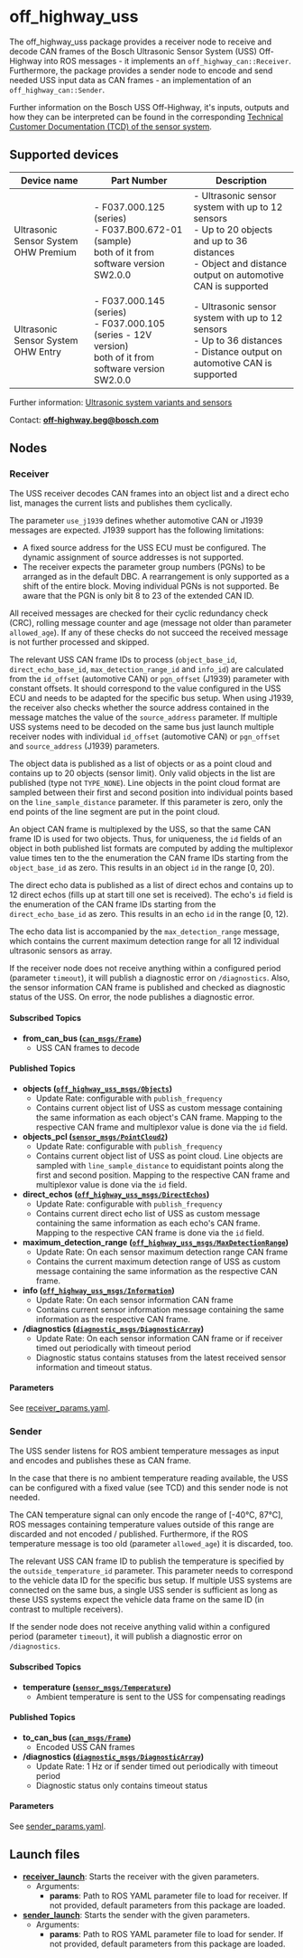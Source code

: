 # off_highway_uss

The off_highway_uss package provides a receiver node to receive and decode CAN frames of the Bosch
Ultrasonic Sensor System (USS) Off-Highway into ROS messages - it implements an
`off_highway_can::Receiver`. Furthermore, the package provides a sender node to encode and send
needed USS input data as CAN frames - an implementation of an `off_highway_can::Sender`.

Further information on the Bosch USS Off-Highway, it's inputs, outputs and how they can be
interpreted can be found in the corresponding [Technical Customer Documentation (TCD) of the sensor
system](https://www.bosch-mobility-solutions.com/en/solutions/assistance-systems/ultrasonic-sensor-systems-ohw/).

## Supported devices

| **Device name** | **Part Number** | **Description** |
| - | - | - |
| Ultrasonic Sensor System OHW Premium | - F037.000.125  (series) <br> - F037.B00.672-01 (sample) <br> both of it from software version SW2.0.0 | - Ultrasonic sensor system with up to 12 sensors <br> - Up to 20 objects and up to 36 distances <br> - Object and distance output on automotive CAN is supported |
| Ultrasonic Sensor System OHW Entry | - F037.000.145 (series) <br> - F037.000.105 (series - 12V version) <br> both of it from software version SW2.0.0 | - Ultrasonic sensor system with up to 12 sensors <br> - Up to 36 distances <br> - Distance output on automotive CAN is supported |

Further information: [Ultrasonic system variants and
  sensors](https://www.bosch-mobility-solutions.com/en/solutions/assistance-systems/ultrasonic-sensor-systems-ohw/)

Contact: [**off-highway.beg@bosch.com**](mailto:off-highway.beg@bosch.com?subject=off_highway_sensor_drivers%20Ultrasonic%20OHW%20Sensors)

## Nodes

### Receiver

The USS receiver decodes CAN frames into an object list and a direct echo list, manages the current
lists and publishes them cyclically.

The parameter `use_j1939` defines whether automotive CAN or J1939 messages are expected. J1939
support has the following limitations:

* A fixed source address for the USS ECU must be configured. The dynamic assignment of source
  addresses is not supported.
* The receiver expects the parameter group numbers (PGNs) to be arranged as in the default DBC. A
  rearrangement is only supported as a shift of the entire block. Moving individual PGNs is not
  supported. Be aware that the PGN is only bit 8 to 23 of the extended CAN ID.

All received messages are checked for their cyclic redundancy check (CRC), rolling message counter
and age (message not older than parameter `allowed_age`). If any of these checks do not succeed the
received message is not further processed and skipped.

The relevant USS CAN frame IDs to process (`object_base_id`, `direct_echo_base_id`,
`max_detection_range_id` and `info_id`) are calculated from the `id_offset` (automotive CAN) or
`pgn_offset` (J1939) parameter with constant offsets. It should correspond to the value configured
in the USS ECU and needs to be adapted for the specific bus setup. When using J1939, the receiver
also checks whether the source address contained in the message matches the value of the
`source_address` parameter. If multiple USS systems need to be decoded on the same bus just launch
multiple receiver nodes with individual `id_offset` (automotive CAN) or `pgn_offset` and
`source_address` (J1939) parameters.

The object data is published as a list of objects or as a point cloud and contains up to 20 objects
(sensor limit). Only valid objects in the list are published (type not `TYPE_NONE`). Line objects in
the point cloud format are sampled between their first and second position into individual points
based on the `line_sample_distance` parameter. If this parameter is zero, only the end points of the
line segment are put in the point cloud.

An object CAN frame is multiplexed by the USS, so that the same CAN frame ID is used for two
objects. Thus, for uniqueness, the `id` fields of an object in both published list formats are
computed by adding the multiplexor value times ten to the the enumeration the CAN frame IDs starting
from the `object_base_id` as zero. This results in an object `id` in the range [0, 20).

The direct echo data is published as a list of direct echos and contains up to 12 direct echos
(fills up at start till one set is received). The echo's `id` field is the enumeration of the CAN
frame IDs starting from the `direct_echo_base_id` as zero. This results in an echo `id` in the range
[0, 12).

The echo data list is accompanied by the `max_detection_range` message, which contains the current
maximum detection range for all 12 individual ultrasonic sensors as array.

If the receiver node does not receive anything within a configured period (parameter `timeout`), it
will publish a diagnostic error on `/diagnostics`. Also, the sensor information CAN frame is
published and checked as diagnostic status of the USS. On error, the node publishes a diagnostic
error.

#### Subscribed Topics

* **from_can_bus
  ([`can_msgs/Frame`](http://docs.ros.org/en/noetic/api/can_msgs/html/msg/Frame.html))**
  * USS CAN frames to decode

#### Published Topics

* **objects
  ([`off_highway_uss_msgs/Objects`](../off_highway_uss_msgs/msg/Objects.msg))**
  * Update Rate: configurable with `publish_frequency`
  * Contains current object list of USS as custom message containing the same information as each
    object's CAN frame. Mapping to the respective CAN frame and multiplexor value is done via the
    `id` field.
* **objects_pcl
  ([`sensor_msgs/PointCloud2`](http://docs.ros.org/en/noetic/api/sensor_msgs/html/msg/PointCloud2.html))**
  * Update Rate: configurable with `publish_frequency`
  * Contains current object list of USS as point cloud. Line objects are sampled with
    `line_sample_distance` to equidistant points along the first and second position. Mapping to the
    respective CAN frame and multiplexor value is done via the `id` field.
* **direct_echos
  ([`off_highway_uss_msgs/DirectEchos`](../off_highway_uss_msgs/msg/DirectEchos.msg))**
  * Update Rate: configurable with `publish_frequency`
  * Contains current direct echo list of USS as custom message containing the same information as
    each echo's CAN frame. Mapping to the respective CAN frame is done via the `id` field.
* **maximum_detection_range
  ([`off_highway_uss_msgs/MaxDetectionRange`](../off_highway_uss_msgs/msg/MaxDetectionRange.msg))**
  * Update Rate: On each sensor maximum detection range CAN frame
  * Contains the current maximum detection range of USS as custom message containing the same
    information as the respective CAN frame.
* **info
  ([`off_highway_uss_msgs/Information`](../off_highway_uss_msgs/msg/Information.msg))**
  * Update Rate: On each sensor information CAN frame
  * Contains current sensor information message containing the same information as the respective
    CAN frame.
* **/diagnostics
  ([`diagnostic_msgs/DiagnosticArray`](http://docs.ros.org/en/noetic/api/diagnostic_msgs/html/msg/DiagnosticArray.html))**
  * Update Rate: On each sensor information CAN frame or if receiver timed out periodically with
    timeout period
  * Diagnostic status contains statuses from the latest received sensor information and timeout
    status.

#### Parameters

See [receiver_params.yaml](config/receiver_params.yaml).

### Sender

The USS sender listens for ROS ambient temperature messages as input and encodes and publishes these
as CAN frame.

In the case that there is no ambient temperature reading available, the USS can be configured with a
fixed value (see TCD) and this sender node is not needed.

The CAN temperature signal can only encode the range of [-40&deg;C, 87&deg;C], ROS messages
containing temperature values outside of this range are discarded and not encoded / published.
Furthermore, if the ROS temperature message is too old (parameter `allowed_age`) it is discarded,
too.

The relevant USS CAN frame ID to publish the temperature is specified by the
`outside_temperature_id` parameter. This parameter needs to correspond to the vehicle data ID for
the specific bus setup. If multiple USS systems are connected on the same bus, a single USS sender
is sufficient as long as these USS systems expect the vehicle data frame on the same ID (in contrast
to multiple receivers).

If the sender node does not receive anything valid within a configured period (parameter `timeout`),
it will publish a diagnostic error on `/diagnostics`.

#### Subscribed Topics

* **temperature
  ([`sensor_msgs/Temperature`](http://docs.ros.org/en/noetic/api/sensor_msgs/html/msg/Temperature.html))**
  * Ambient temperature is sent to the USS for compensating readings

#### Published Topics

* **to_can_bus
  ([`can_msgs/Frame`](http://docs.ros.org/en/noetic/api/can_msgs/html/msg/Frame.html))**
  * Encoded USS CAN frames
* **/diagnostics
  ([`diagnostic_msgs/DiagnosticArray`](http://docs.ros.org/en/noetic/api/diagnostic_msgs/html/msg/DiagnosticArray.html))**
  * Update Rate: 1 Hz or if sender timed out periodically with timeout period
  * Diagnostic status only contains timeout status

#### Parameters

See [sender_params.yaml](config/sender_params.yaml).

## Launch files

* **[receiver_launch](launch/receiver_launch.py)**: Starts the receiver with the given parameters.
  * Arguments:
    * **params**: Path to ROS YAML parameter file to load for receiver. If not provided, default
      parameters from this package are loaded.
* **[sender_launch](launch/sender_launch.py)**: Starts the sender with the given parameters.
  * Arguments:
    * **params**: Path to ROS YAML parameter file to load for sender. If not provided, default
      parameters from this package are loaded.
